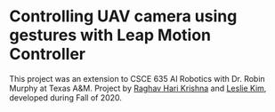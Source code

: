 # Controlling UAV camera using gestures with Leap Motion Controller
This project was an extension to CSCE 635 AI Robotics with Dr. Robin Murphy at Texas A&M. 
Project by [Raghav Hari Krishna](https://github.com/vsraghavhk) and [Leslie Kim](), developed during Fall of 2020. 

